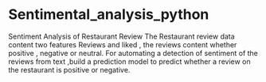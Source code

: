 # Sentimental_analysis_python
Sentiment Analysis of Restaurant Review The Restaurant review data content two features Reviews and liked , the reviews content whether positive , negative or neutral. For automating a detection of sentiment of the reviews from text ,build a prediction model to predict whether a review on the restaurant is positive or negative.
